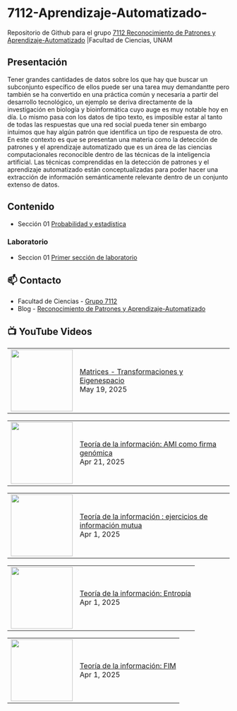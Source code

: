 # 7112-Aprendizaje-Automatizado-
Repositorio de Github para el grupo   [7112 Reconocimiento de Patrones y Aprendizaje-Automatizado](https://www.fciencias.unam.mx/docencia/horarios/presentacion/347481) |Facultad de Ciencias, UNAM

## Presentación
Tener grandes cantidades de datos sobre los que hay que buscar un subconjunto específico de ellos puede ser una tarea muy demandantte pero también se ha convertido en una práctica común y necesaria a partir del desarrollo tecnológico, un ejemplo se deriva directamente de la investigación en biología y bioinformática cuyo auge es muy notable hoy en día. Lo mismo pasa con los datos de tipo texto, es imposible estar al tanto de todas las respuestas que una red social pueda tener sin embargo intuimos que hay algún patrón que identifica un tipo de respuesta de otro. En este contexto es que se presentan una materia como la detección de patrones y el aprendizaje automatizado que es un área de las ciencias computacionales reconocible dentro de las técnicas de la inteligencia artificial. Las técnicas comprendidas en la detección de patrones y el aprendizaje automatizado están conceptualizadas para poder hacer una extracción de información semánticamente relevante dentro de un conjunto extenso de datos.

## Contenido
- Sección 01  [Probabilidad y estadística](https://github.com/7122-Aprendizaje-Automatizado/7112-Aprendizaje-Automatizado-/tree/main/Secci%C3%B3n%2001%20Probabilidad%20y%20Estadistica)

### Laboratorio
- Seccion 01  [Primer sección de laboratorio](https://github.com/7122-Aprendizaje-Automatizado/7112-Aprendizaje-Automatizado-/tree/main/Secci%C3%B3n01-Laboratorio)


## 📫 Contacto
- Facultad de Ciencias - [Grupo 7112](https://www.fciencias.unam.mx/docencia/horarios/presentacion/347481)
- Blog - [Reconocimiento de Patrones y Aprendizaje-Automatizado](https://sites.google.com/view/patronesciencias/inicio)

##  📺 	YouTube Videos
<!-- BLOG-POST-LIST:START --><table><tr><td><a href="https://www.youtube.com/watch?v=xeaEc4Ovaac"><img width="140px" src="https://i.ytimg.com/vi/xeaEc4Ovaac/mqdefault.jpg"></a></td>
<td><a href="https://www.youtube.com/watch?v=xeaEc4Ovaac">Matrices - Transformaciones y Eigenespacio</a><br/>May 19, 2025</td></tr></table>
<table><tr><td><a href="https://www.youtube.com/watch?v=CZ5NT9YZs28"><img width="140px" src="https://i.ytimg.com/vi/CZ5NT9YZs28/mqdefault.jpg"></a></td>
<td><a href="https://www.youtube.com/watch?v=CZ5NT9YZs28">Teoría de la información: AMI como firma genómica</a><br/>Apr 21, 2025</td></tr></table>
<table><tr><td><a href="https://www.youtube.com/watch?v=c2tAihyOEFo"><img width="140px" src="https://i.ytimg.com/vi/c2tAihyOEFo/mqdefault.jpg"></a></td>
<td><a href="https://www.youtube.com/watch?v=c2tAihyOEFo">Teoría de la información : ejercicios de información mutua</a><br/>Apr 1, 2025</td></tr></table>
<table><tr><td><a href="https://www.youtube.com/watch?v=0sw56hh0RHk"><img width="140px" src="https://i.ytimg.com/vi/0sw56hh0RHk/mqdefault.jpg"></a></td>
<td><a href="https://www.youtube.com/watch?v=0sw56hh0RHk">Teoría de la información: Entropía</a><br/>Apr 1, 2025</td></tr></table>
<table><tr><td><a href="https://www.youtube.com/watch?v=gtkKVbBlMro"><img width="140px" src="https://i.ytimg.com/vi/gtkKVbBlMro/mqdefault.jpg"></a></td>
<td><a href="https://www.youtube.com/watch?v=gtkKVbBlMro">Teoría de la información: FIM</a><br/>Apr 1, 2025</td></tr></table>
<!-- BLOG-POST-LIST:END -->

